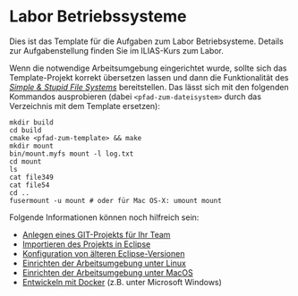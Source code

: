# Labor Betriebssysteme

Dies ist das Template für die Aufgaben zum Labor Betriebsysteme. Details zur Aufgabenstellung finden Sie im ILIAS-Kurs 
zum Labor.

Wenn die notwendige Arbeitsumgebung eingerichtet wurde, sollte sich das Template-Projekt korrekt übersetzen lassen und 
dann die Funktionalität des 
[_Simple & Stupid File Systems_](http://www.maastaar.net/fuse/linux/filesystem/c/2016/05/21/writing-a-simple-filesystem-using-fuse/) 
bereitstellen. Das lässt sich mit den folgenden Kommandos ausprobieren (dabei 
`<pfad-zum-dateisystem>` durch das Verzeichnis mit dem Template ersetzen):

	mkdir build
	cd build
	cmake <pfad-zum-template> && make
	mkdir mount
	bin/mount.myfs mount -l log.txt
	cd mount
	ls
	cat file349
	cat file54
	cd ..
	fusermount -u mount # oder für Mac OS-X: umount mount
	

Folgende Informationen können noch hilfreich sein:

* [Anlegen eines GIT-Projekts für Ihr Team](documentation/createGitProject.md)
* [Importieren des Projekts in Eclipse](documentation/eclipseImportProject.md)
* [Konfiguration von älteren Eclipse-Versionen](documentation/eclipseConfig.md)
* [Einrichten der Arbeitsumgebung unter Linux](documentation/setupLinux.md)
* [Einrichten der Arbeitsumgebung unter MacOS](documentation/setupMacos.md)
* [Entwickeln mit Docker](documentation/setupDocker.md) (z.B. unter Microsoft Windows)